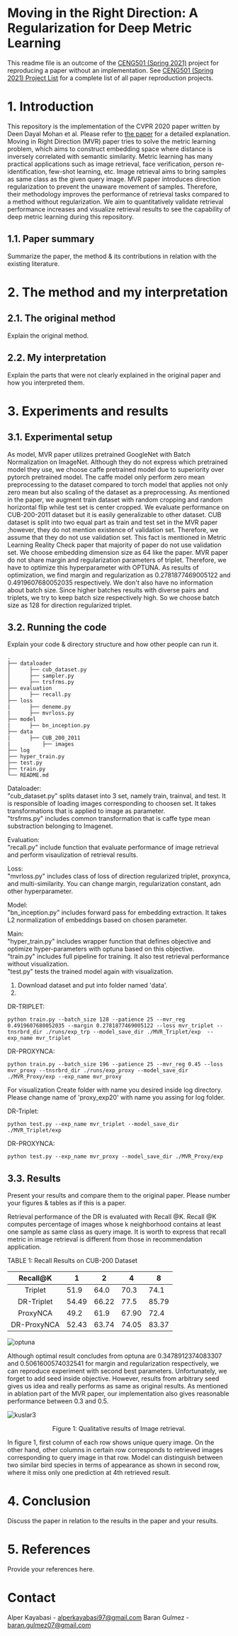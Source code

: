 # Moving in the Right Direction: A Regularization for Deep Metric Learning

This readme file is an outcome of the [CENG501 (Spring 2021)](http://kovan.ceng.metu.edu.tr/~sinan/DL/) project for reproducing a paper without an implementation. See [CENG501 (Spring 2021) Project List](https://github.com/sinankalkan/CENG501-Spring2021) for a complete list of all paper reproduction projects.

# 1. Introduction

This repository is the implementation of the CVPR 2020 paper written by Deen Dayal Mohan et al. Please refer to [the paper](https://openaccess.thecvf.com/content_CVPR_2020/html/Mohan_Moving_in_the_Right_Direction_A_Regularization_for_Deep_Metric_CVPR_2020_paper.html) for a detailed explanation. Moving in Right Direction (MVR) paper tries to solve the metric learning problem, which aims to construct embedding space where distance is inversely correlated with semantic similarity. Metric learning has many practical applications such as image retrieval, face verification, person re-identification, few-shot learning, etc. Image retrieval aims to bring samples as same class as the given query image. MVR paper introduces direction regularization to prevent the unaware movement of samples. Therefore, their methodology improves the performance of retrieval tasks compared to a method without regularization. We aim to quantitatively validate retrieval performance increases and visualize retrieval results to see the capability of deep metric learning during this repository.

## 1.1. Paper summary

Summarize the paper, the method & its contributions in relation with the existing literature.

# 2. The method and my interpretation

## 2.1. The original method

Explain the original method.

## 2.2. My interpretation 

Explain the parts that were not clearly explained in the original paper and how you interpreted them.

# 3. Experiments and results

## 3.1. Experimental setup

As model, MVR paper utilizes pretrained GoogleNet with Batch Normalization on ImageNet. Although they do not express which pretrained model they use, we choose caffe pretrained model due to superiority over pytorch pretrained model. The caffe model only perform zero mean preprocessing to the dataset compared to torch model that applies not only zero mean but also scaling of the dataset as a preprocessing. As mentioned in the paper, we augment train dataset with random cropping and random horizontal flip while test set is center cropped. We evaluate performance on CUB-200-2011 dataset but it is easily generalizable to other dataset. CUB dataset is split into two equal part as train and test set in the MVR paper ;however, they do not mention existence of validation set. Therefore, we assume that they do not use validation set. This fact is mentioned in Metric Learning Reality Check paper that majority of paper do not use validation set. We choose embedding dimension size as 64 like the paper. MVR paper do not share margin and regularization parameters of triplet. Therefore, we have to optimize this hyperparameter with OPTUNA. As results of optimization, we find margin and regularization as 0.2781877469005122 and 0.4919607680052035 respectively. We don't also have no information about batch size. Since higher batches results with diverse pairs and triplets, we try to keep batch size respectively high. So we choose batch size as 128 for direction regularized triplet.

## 3.2. Running the code

Explain your code & directory structure and how other people can run it. 

```
.
├── dataloader
│      ├── cub_dataset.py
│      ├── sampler.py
│      ├── trsfrms.py
├── evaluation
│      ├── recall.py
├── loss
|      ├── deneme.py
|      ├── mvrloss.py
├── model
|      ├── bn_inception.py
├── data
|      ├── CUB_200_2011
|          ├── images
├── log
├── hyper_train.py
├── test.py
├── train.py
└── README.md
```
Dataloader:\
"cub_dataset.py" splits dataset into 3 set, namely train, trainval, and test. It is responsible of loading images corresponding to choosen set. It takes transformations that is applied to image as parameter.\
"trsfrms.py" includes common transformation that is caffe type mean substraction belonging to Imagenet.

Evaluation:\
"recall.py" include function that evaluate performance of image retrieval and perform visaulization of retrieval results.

Loss:\
"mvrloss.py" includes class of loss of direction regularized triplet, proxynca, and multi-similarity. You can change margin, regularization constant, adn other hyperparameter.

Model:\
"bn_inception.py" includes forward pass for embedding extraction. It takes L2 normalization of embeddings based on chosen parameter.

Main:\
"hyper_train.py" includes wrapper function that defines objective and optimize hyper-parameters with optuna based on this objective. \
"train.py" includes full pipeline for training. It also test retrieval performance without visualization. \
"test.py" tests the trained model again with visualization.

1. Download dataset and put into folder named 'data'.
2.
DR-TRIPLET:
```
python train.py --batch_size 128 --patience 25 --mvr_reg 0.4919607680052035 --margin 0.2781877469005122 --loss mvr_triplet --tnsrbrd_dir ./runs/exp_trp --model_save_dir ./MVR_Triplet/exp  --exp_name mvr_triplet
```
DR-PROXYNCA:
```
python train.py --batch_size 196 --patience 25 --mvr_reg 0.45 --loss mvr_proxy --tnsrbrd_dir ./runs/exp_proxy --model_save_dir ./MVR_Proxy/exp --exp_name mvr_proxy 
```
For visualization
Create folder with name you desired inside log directory. Please change name of 'proxy_exp20' with name you assing for log folder. 

DR-Triplet:
```
python test.py --exp_name mvr_triplet --model_save_dir ./MVR_Triplet/exp
```
DR-PROXYNCA:
```
python test.py --exp_name mvr_proxy --model_save_dir ./MVR_Proxy/exp
```

## 3.3. Results

Present your results and compare them to the original paper. Please number your figures & tables as if this is a paper.

Retrieval performance of the DR is evaluated with Recall @K. Recall @K computes percentage of images whose k neighborhood contains at least one sample as same class as query image. It is worth to express that recall metric in image retrieval is different from those in recommendation application.

TABLE 1: Recall Results on CUB-200 Dataset


| Recall@K | 1 | 2 | 4 | 8 |
|:----------:|---|---|---|---|
| Triplet|  51.9 | 64.0 | 70.3  | 74.1 | 
| DR-Triplet| 54.49 | 66.22 | 77.5 | 85.79 |
| ProxyNCA | 49.2 |61.9 | 67.90 | 72.4 |
| DR-ProxyNCA | 52.43 | 63.74 | 74.05 | 83.37 |



![optuna](https://user-images.githubusercontent.com/50836811/126787205-e0bd09d0-ad2e-49f6-a31c-0daa61ba6d8f.png)

Although optimal result concludes from optuna are 0.3478912374083307 and 0.5061600574032541 for margin and regularization respectively, we can reproduce experiment with second best parameters. Unfortunately, we forget to add seed inside objective. However, results from arbitrary seed gives us idea and really performs as same as original results. As mentioned in ablation part of the MVR paper, our implementation also gives reasonable performance between 0.3 and 0.5.

![kuslar3](https://user-images.githubusercontent.com/50836811/126769870-e177fe7f-10ea-46c3-9418-6796a23c101c.png)


<p align="center">
Figure 1: Qualitative results of Image retrieval.
</p>

In figure 1, first column of each row shows unique query image. On the other hand, other columns in certain row corresponds to retrieved images corresponding to query image in that row. Model can distinguish between two similar bird species in terms of appearance as shown in second row, where it miss only one prediction at 4th retrieved result.
# 4. Conclusion

Discuss the paper in relation to the results in the paper and your results.

# 5. References

Provide your references here.

# Contact

Alper Kayabasi - alperkayabasi97@gmail.com
Baran Gulmez - baran.gulmez07@gmail.com
